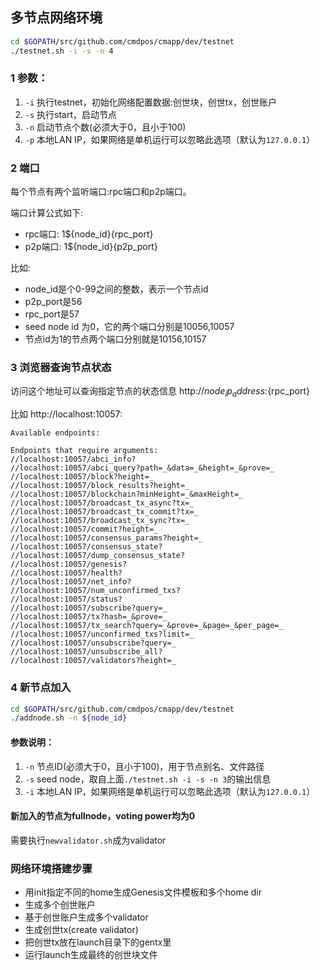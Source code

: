 
## 多节点网络环境
```sh
cd $GOPATH/src/github.com/cmdpos/cmapp/dev/testnet
./testnet.sh -i -s -n 4
```
### 1 参数：
1. `-i` 执行testnet，初始化网络配置数据:创世块，创世tx，创世账户
1. `-s` 执行start，启动节点
1. `-n` 启动节点个数(必须大于0，且小于100)
1. `-p` 本地LAN IP，如果网络是单机运行可以忽略此选项（默认为`127.0.0.1`）

### 2 端口
每个节点有两个监听端口:rpc端口和p2p端口。

端口计算公式如下:
* rpc端口: 1${node_id}{rpc_port}
* p2p端口: 1${node_id}{p2p_port}

比如:
* node_id是个0-99之间的整数，表示一个节点id
* p2p_port是56
* rpc_port是57
* seed node id 为0，它的两个端口分别是10056,10057
* 节点id为1的节点两个端口分别就是10156,10157

### 3 浏览器查询节点状态
访问这个地址可以查询指定节点的状态信息
http://${node_ip_address}:${rpc_port}

比如 http://localhost:10057:
```$xslt
Available endpoints:

Endpoints that require arguments:
//localhost:10057/abci_info?
//localhost:10057/abci_query?path=_&data=_&height=_&prove=_
//localhost:10057/block?height=_
//localhost:10057/block_results?height=_
//localhost:10057/blockchain?minHeight=_&maxHeight=_
//localhost:10057/broadcast_tx_async?tx=_
//localhost:10057/broadcast_tx_commit?tx=_
//localhost:10057/broadcast_tx_sync?tx=_
//localhost:10057/commit?height=_
//localhost:10057/consensus_params?height=_
//localhost:10057/consensus_state?
//localhost:10057/dump_consensus_state?
//localhost:10057/genesis?
//localhost:10057/health?
//localhost:10057/net_info?
//localhost:10057/num_unconfirmed_txs?
//localhost:10057/status?
//localhost:10057/subscribe?query=_
//localhost:10057/tx?hash=_&prove=_
//localhost:10057/tx_search?query=_&prove=_&page=_&per_page=_
//localhost:10057/unconfirmed_txs?limit=_
//localhost:10057/unsubscribe?query=_
//localhost:10057/unsubscribe_all?
//localhost:10057/validators?height=_

```

### 4 新节点加入

```sh
cd $GOPATH/src/github.com/cmdpos/cmapp/dev/testnet
./addnode.sh -n ${node_id}
```

#### 参数说明：
 1. `-n` 节点ID(必须大于0，且小于100)，用于节点别名、文件路径
 1. `-s` seed node，取自上面`./testnet.sh -i -s -n 3`的输出信息
 1. `-i` 本地LAN IP，如果网络是单机运行可以忽略此选项（默认为`127.0.0.1`）
 

#### 新加入的节点为fullnode，voting power均为0
需要执行```newvalidator.sh```成为validator

###  网络环境搭建步骤
* 用init指定不同的home生成Genesis文件模板和多个home dir
* 生成多个创世账户
* 基于创世账户生成多个validator
* 生成创世tx(create validator)
* 把创世tx放在launch目录下的gentx里
* 运行launch生成最终的创世块文件